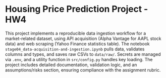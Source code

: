 # Housing Price Prediction Project - HW4

This project implements a reproducible data ingestion workflow for a market-related dataset, using API acquisition (Alpha Vantage for AAPL stock data) and web scraping (Yahoo Finance statistics table). The notebook `stage04_data-acquisition-and-ingestion.ipynb` pulls data, validates columns and types, and saves raw CSVs to `data/raw/`. Secrets are managed via `.env`, and a utility function in `src/config.py` handles key loading. The project includes detailed documentation, validation logic, and an assumptions/risks section, ensuring compliance with the assignment rubric.